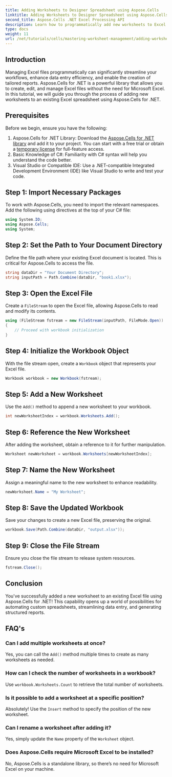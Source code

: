 ```yaml
---
title: Adding Worksheets to Designer Spreadsheet using Aspose.Cells
linktitle: Adding Worksheets to Designer Spreadsheet using Aspose.Cells
second_title: Aspose.Cells .NET Excel Processing API
description: Learn how to programmatically add new worksheets to Excel files using Aspose.Cells for .NET. This comprehensive guide walks you through the necessary steps.
type: docs
weight: 11
url: /net/tutorials/cells/mastering-worksheet-management/adding-worksheets-to-designer-spreadsheet/
---
```

## Introduction

Managing Excel files programmatically can significantly streamline your workflows, enhance data entry efficiency, and enable the creation of tailored reports. Aspose.Cells for .NET is a powerful library that allows you to create, edit, and manage Excel files without the need for Microsoft Excel. In this tutorial, we will guide you through the process of adding new worksheets to an existing Excel spreadsheet using Aspose.Cells for .NET.

## Prerequisites
Before we begin, ensure you have the following:

1. Aspose.Cells for .NET Library: Download the [Aspose.Cells for .NET library](https://releases.aspose.com/cells/net/) and add it to your project. You can start with a free trial or obtain a [temporary license](https://purchase.aspose.com/temporary-license/) for full-feature access.
2. Basic Knowledge of C#: Familiarity with C# syntax will help you understand the code better.
3. Visual Studio or Compatible IDE: Use a .NET-compatible Integrated Development Environment (IDE) like Visual Studio to write and test your code.

## Step 1: Import Necessary Packages
To work with Aspose.Cells, you need to import the relevant namespaces. Add the following using directives at the top of your C# file:

```csharp
using System.IO;
using Aspose.Cells;
using System;
```

## Step 2: Set the Path to Your Document Directory
Define the file path where your existing Excel document is located. This is critical for Aspose.Cells to access the file.

```csharp
string dataDir = "Your Document Directory";
string inputPath = Path.Combine(dataDir, "book1.xlsx");
```

## Step 3: Open the Excel File
Create a `FileStream` to open the Excel file, allowing Aspose.Cells to read and modify its contents.

```csharp
using (FileStream fstream = new FileStream(inputPath, FileMode.Open))
{
    // Proceed with workbook initialization
}
```

## Step 4: Initialize the Workbook Object
With the file stream open, create a `Workbook` object that represents your Excel file.

```csharp
Workbook workbook = new Workbook(fstream);
```

## Step 5: Add a New Worksheet
Use the `Add()` method to append a new worksheet to your workbook.

```csharp
int newWorksheetIndex = workbook.Worksheets.Add();
```

## Step 6: Reference the New Worksheet
After adding the worksheet, obtain a reference to it for further manipulation.

```csharp
Worksheet newWorksheet = workbook.Worksheets[newWorksheetIndex];
```

## Step 7: Name the New Worksheet
Assign a meaningful name to the new worksheet to enhance readability.

```csharp
newWorksheet.Name = "My Worksheet";
```

## Step 8: Save the Updated Workbook
Save your changes to create a new Excel file, preserving the original.

```csharp
workbook.Save(Path.Combine(dataDir, "output.xlsx"));
```

## Step 9: Close the File Stream
Ensure you close the file stream to release system resources.

```csharp
fstream.Close();
```

## Conclusion
You've successfully added a new worksheet to an existing Excel file using Aspose.Cells for .NET! This capability opens up a world of possibilities for automating custom spreadsheets, streamlining data entry, and generating structured reports.

## FAQ's

### Can I add multiple worksheets at once?
Yes, you can call the `Add()` method multiple times to create as many worksheets as needed.

### How can I check the number of worksheets in a workbook?
Use `workbook.Worksheets.Count` to retrieve the total number of worksheets.

### Is it possible to add a worksheet at a specific position?
Absolutely! Use the `Insert` method to specify the position of the new worksheet.

### Can I rename a worksheet after adding it?
Yes, simply update the `Name` property of the `Worksheet` object.

### Does Aspose.Cells require Microsoft Excel to be installed?
No, Aspose.Cells is a standalone library, so there’s no need for Microsoft Excel on your machine.
